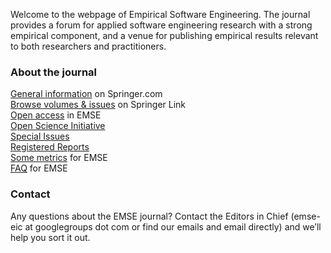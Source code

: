 Welcome to the webpage of Empirical Software Engineering. The journal provides a forum for applied software engineering research with a strong empirical component, and a venue for publishing empirical results relevant to both researchers and practitioners.

### About the journal

[General information](https://www.springer.com/computer/swe/journal/10664) on Springer.com <br/>
[Browse volumes & issues](https://link.springer.com/journal/10664) on Springer Link
<br/>
[Open access](open_access) in EMSE
<br/>
[Open Science Initiative](open_science)
<br/>
[Special Issues](special_issues)
<br/>
[Registered Reports](registered_reports)
<br/>
[Some metrics](metrics) for EMSE
<br/>
[FAQ](faq) for EMSE

### Contact

Any questions about the EMSE journal? Contact the Editors in Chief (emse-eic at googlegroups dot com or find our emails and email directly) and we’ll help you sort it out.
